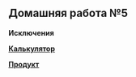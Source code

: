 ## Домашняя работа №5
**Исключения**

**[Калькулятор](https://github.com/skiphog/profit-js/blob/master/5.js)**

**[Продукт](https://github.com/skiphog/profit-js/blob/master/5a.js)**